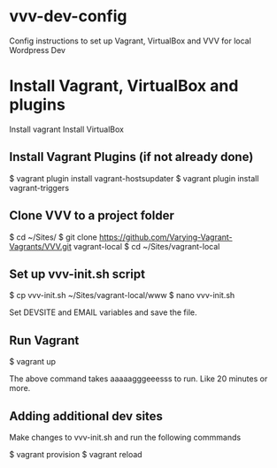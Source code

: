 # vvv-dev-config
Config instructions to set up Vagrant, VirtualBox and VVV for local Wordpress Dev

# Install Vagrant, VirtualBox and plugins

Install vagrant
Install VirtualBox

## Install Vagrant Plugins (if not already done)

$ vagrant plugin install vagrant-hostsupdater
$ vagrant plugin install vagrant-triggers

## Clone VVV to a project folder

$ cd ~/Sites/
$ git clone https://github.com/Varying-Vagrant-Vagrants/VVV.git vagrant-local
$ cd ~/Sites/vagrant-local

## Set up vvv-init.sh script 

$ cp vvv-init.sh ~/Sites/vagrant-local/www
$ nano vvv-init.sh

Set DEVSITE and EMAIL variables and save the file.

## Run Vagrant

$ vagrant up

The above command takes aaaaagggeeesss to run. Like 20 minutes or more. 

## Adding additional dev sites

Make changes to vvv-init.sh and run the following commmands

$ vagrant provision
$ vagrant reload
